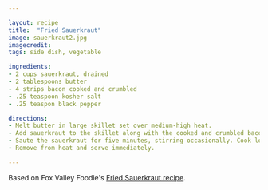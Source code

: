 ```yaml
---

layout: recipe
title:  "Fried Sauerkraut"
image: sauerkraut2.jpg
imagecredit: 
tags: side dish, vegetable

ingredients:
- 2 cups sauerkraut, drained
- 2 tablespoons butter
- 4 strips bacon cooked and crumbled
- .25 teaspoon kosher salt
- .25 teaspon black pepper

directions:
- Melt butter in large skillet set over medium-high heat.
- Add sauerkraut to the skillet along with the cooked and crumbled bacon, salt, and black pepper.
- Saute the sauerkraut for five minutes, stirring occasionally. Cook longer and stir less frequently if you want crispy fried sauerkraut.
- Remove from heat and serve immediately.

---
```


Based on Fox Valley Foodie's [Fried Sauerkraut recipe](https://www.foxvalleyfoodie.com/fried-sauerkraut/).